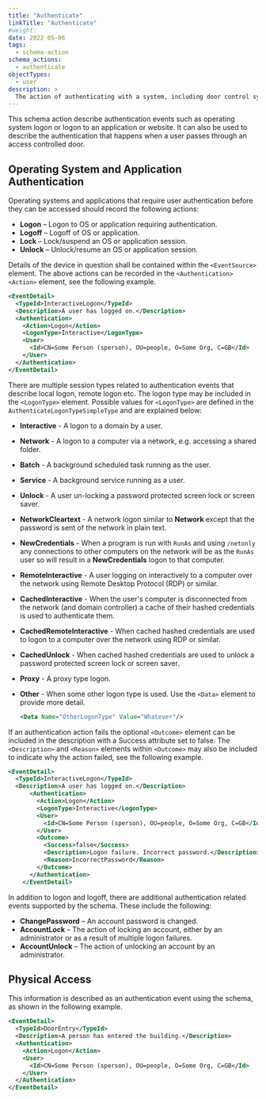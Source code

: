 ```yaml
---
title: "Authenticate"
linkTitle: "Authenticate"
#weight:
date: 2022-05-06
tags:
  - schema-action
schema_actions:
  - authenticate
objectTypes:
  - user
description: >
  The action of authenticating with a system, including door control systems.
---
```


This schema action describe authentication events such as operating system logon or logon to an application or website.
It can also be used to describe the authentication that happens when a user passes through an access controlled door.

## Operating System and Application Authentication
Operating systems and applications that require user authentication before they can be accessed should record the following actions:

* **Logon** – Logon to OS or application requiring authentication.
* **Logoff** – Logoff of OS or application.
* **Lock** – Lock/suspend an OS or application session.
* **Unlock** – Unlock/resume an OS or application session.

Details of the device in question shall be contained within the `<EventSource>` element.
The above actions can be recorded in the `<Authentication><Action>` element, see the following example.

``` xml
<EventDetail>
  <TypeId>InteractiveLogon</TypeId>
  <Description>A user has logged on.</Description>
  <Authentication>
    <Action>Logon</Action>
    <LogonType>Interactive</LogonType>
    <User>
      <Id>CN=Some Person (sperson), OU=people, O=Some Org, C=GB</Id>
    </User>
  </Authentication>
</EventDetail>
``` 

There are multiple session types related to authentication events that describe local logon, remote logon etc.
The logon type may be included in the `<LogonType>` element.
Possible values for `<LogonType>` are defined in the `AuthenticateLogonTypeSimpleType` and are explained below:

* **Interactive** - A logon to a domain by a user.

* **Network** - A logon to a computer via a network, e.g. accessing a shared folder.

* **Batch** - A background scheduled task running as the user.

* **Service** - A background service running as a user.

* **Unlock** - A user un-locking a password protected screen lock or screen saver.

* **NetworkCleartext** - A network logon similar to **Network** except that the password is sent of the network in plain text.

* **NewCredentials** - When a program is run with `RunAs` and using `/netonly` any connections to other computers on the network will be as the `RunAs` user so will result in a **NewCredentials** logon to that computer.

* **RemoteInteractive** - A user logging on interactively to a computer over the network using Remote Desktop Protocol (RDP) or similar.

* **CachedInteractive** - When the user's computer is disconnected from the network (and domain controller) a cache of their hashed credentials is used to authenticate them.

* **CachedRemoteInteractive** - When cached hashed credentials are used to logon to a computer over the network using RDP or similar.

* **CachedUnlock** - When cached hashed credentials are used to unlock a password protected screen lock or screen saver. 

* **Proxy** - A proxy type logon.

* **Other** - When some other logon type is used.
  Use the `<Data>` element to provide more detail.

  ```xml
  <Data Name="OtherLogonType" Value="Whatever"/>
  ```

If an authentication action fails the optional `<Outcome>` element can be included in the description with a Success attribute set to false.
The `<Description>` and `<Reason>` elements within `<Outcome>` may also be included to indicate why the action failed, see the following example.

``` xml
<EventDetail>
  <TypeId>InteractiveLogon</TypeId>
  <Description>A user has logged on.</Description>
      <Authentication>
        <Action>Logon</Action>
        <LogonType>Interactive</LogonType>
        <User>
          <Id>CN=Some Person (sperson), OU=people, O=Some Org, C=GB</Id>
        </User>
        <Outcome>
          <Success>false</Success>
          <Description>Logon failure. Incorrect password.</Description>
          <Reason>IncorrectPassword</Reason>
        </Outcome>
      </Authentication>
    </EventDetail>
``` 

In addition to logon and logoff, there are additional authentication related events supported by the schema.
These include the following:

* **ChangePassword** – An account password is changed.
* **AccountLock** – The action of locking an account, either by an administrator or as a result of multiple logon failures.
* **AccountUnlock** – The action of unlocking an account by an administrator.

## Physical Access
This information is described as an authentication event using the schema, as shown in the following example.

``` xml
<EventDetail>
  <TypeId>DoorEntry</TypeId>
  <Description>A person has entered the building.</Description>
  <Authentication>
    <Action>Logon</Action>
    <User>
      <Id>CN=Some Person (sperson), OU=people, O=Some Org, C=GB</Id>
    </User>
  </Authentication>
</EventDetail>
``` 
